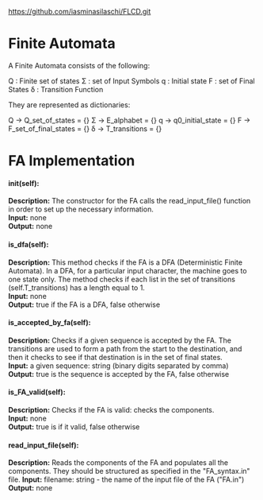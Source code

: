 https://github.com/iasminasilaschi/FLCD.git

# Finite Automata

A Finite Automata consists of the following: 

Q : Finite set of states
Σ : set of Input Symbols
q : Initial state
F : set of Final States
δ : Transition Function

They are represented as dictionaries:

Q -> Q_set_of_states = {}
Σ -> E_alphabet = {}
q -> q0_initial_state = {}
F -> F_set_of_final_states = {}
δ -> T_transitions = {}



# FA Implementation

#### init(self):
__Description:__ The constructor for the FA calls the read_input_file() function in order to set up the necessary information.  
__Input:__ none  
__Output:__ none

#### is_dfa(self):
__Description:__ This method checks if the FA is a DFA (Deterministic Finite Automata). In a DFA, for a particular input character, the machine goes to one state only. The method checks if each list in the set of transitions (self.T_transitions) has a length equal to 1.  
__Input:__ none  
__Output:__ true if the FA is a DFA, false otherwise

#### is_accepted_by_fa(self):
__Description:__ Checks if a given sequence is accepted by the FA. The transitions are used to form a path from the start to the destination, and then it checks to see if that destination is in the set of final states.  
__Input:__ a given sequence: string (binary digits separated by comma)  
__Output:__ true is the sequence is accepted by the FA, false otherwise

#### is_FA_valid(self):
__Description:__ Checks if the FA is valid: checks the components.  
__Input:__ none  
__Output:__ true is if it valid, false otherwise

#### read_input_file(self):
__Description:__ Reads the components of the FA and populates all the components. They should be structured as specified in the "FA_syntax.in" file.
__Input:__ filename: string - the name of the input file of the FA ("FA.in")    
__Output:__ none